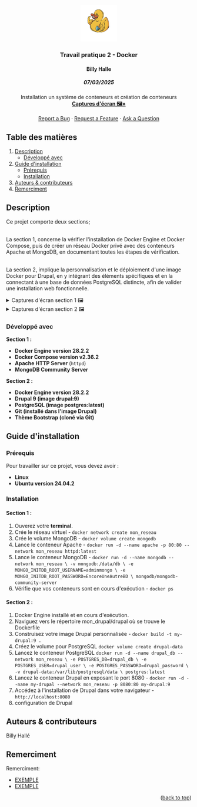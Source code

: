 <!-- PROJECT LOGO -->
<br />
<div align="center">
  <a href="https://https://github.com/majeurbilly/ISS---TravailPratique02">
    <img src="docs/images/logo.png" alt="Logo" width="100" height="100">
  </a>
  
  <h3 align="center">Travail pratique 2 - Docker</h3>

  <h4 align="center">Billy Halle</h4>

  <h5>07/03/2025</h5>

  <p align="center">
    Installation un système de conteneurs et création de conteneurs
    <br />
    <a href="#description"><strong>Captures d'écran 🖼️»</strong></a>
      <br />
      <br />
      <a href="https://github.com/majeurbilly/ISS---TravailPratique02/issues/new?assignees=&labels=bug&template=01_BUG_REPORT.md&title=bug%3A+">Report a Bug</a>
      ·
      <a href="https://github.com/majeurbilly/ISS---TravailPratique02/issues/new?assignees=&labels=enhancement&template=02_FEATURE_REQUEST.md&title=feat%3A+">Request a Feature</a>
      ·
      <a href="https://github.com/majeurbilly/ISS---TravailPratique02/issues/new?assignees=&labels=question&template=04_SUPPORT_QUESTION.md&title=support%3A+">Ask a Question</a>
  </p>
</div>




  ## Table des matières
  <ol>
    <li>
      <a href="#description">Description</a>
      <ul>
        <li><a href="#développé-avec">Développé avec</a></li>
      </ul>
    </li>
    <li>
      <a href="#guide-dinstallation">Guide d'installation</a>
      <ul>
        <li><a href="#prérequis">Prérequis</a></li>
        <li><a href="#installation">Installation</a></li>
      </ul>
    </li>
    <li><a href="#auteurs--contributeurs">Auteurs & contributeurs</a></li>
    <li><a href="#Remerciment">Remerciment</a></li>
  </ol>




<!-- ABOUT THE PROJECT -->
## Description
Ce projet comporte deux sections; 

<br> La section 1, concerne la vérifier l'installation de Docker Engine et Docker Compose, puis de créer un réseau Docker privé avec des conteneurs Apache et MongoDB, en documentant toutes les étapes de vérification.

<br> La section 2, implique la personnalisation et le déploiement d'une image Docker pour Drupal, en y intégrant des éléments spécifiques et en la connectant à une base de données PostgreSQL distincte, afin de valider une installation web fonctionnelle.

<details>
 <summary>
    Captures d'écran section 1 🖼️
    
 </summary>
<br>
🛠️ Section 1 : <br>
<br>
Version de Docker Engine et Docker Compose :
<img src="docs/images/docker_version.png" alt="test">
<br>
<br>
Lister tous les réseaux Docker présents sur le système :
<img src="docs/images/mon_reseau.png" alt="test">
<br>
<br>
Liste de tous les volumes de données gérés par Docker sur le système :
<img src="docs/images/mongodb.png" alt="test">
<br>
<br>
Lister des conteneurs Docker qui sont actuellement en cours d'exécution sur votre système :
<img src="docs/images/apache_mangodb.png" alt="test">
<br>
<br>
Afficher des informations très détaillées sur le réseau Docker nommé "mon_reseau" :
<img src="docs/images/conteneurs.png" alt="test">
<br>
<br>
Afficher les journaux (logs) du conteneur Docker nommé "apache" :
<img src="docs/images/logs.png" alt="test">
<br>
<br>
http://localhost
<img src="docs/images/localhost.png" alt="test">
</details>
<details>
 <summary>
    Captures d'écran section 2 🖼️
    
 </summary>
 <br>
Construction d'une image Docker à partir du Dockerfile présent dans le répertoire courant :
 <img src="mon_drupal/img/1-docker_build_success.png" alt="test">
<br>
<br>
 Liste toutes les images Docker stockées localement sur la machine :
 <img src="mon_drupal/img/2-docker_images_list.png" alt="test">
 <br>
<br>
Lister tous les conteneurs Docker actuellement en cours d'exécution sur le système :
<img src="mon_drupal/img/3-Docker-PS-Postgres-Container-Running.png.png" alt="test">
 <br>
<br>
Créer et de démarrer un nouveau conteneur Docker en lui attribuant le nom drupal-postgres : 
<img src="mon_drupal/img/4-Docker-Run-PostgreSQL-Image-Pull.png.png" alt="test">
 <br>
<br>
Crée un nouveau volume Docker persistant nommé drupal-data <img src="mon_drupal/img/5-Drupal-Docker-Volume-Creation.png.png" alt="test">
 <br>
<br>
Lister tous les conteneurs Docker actuellement en cours d'exécution sur le système : 
<img src="mon_drupal/img/6-Docker-Images-List-and-Drupal-Run.png" alt="test">
 <br>
<br>
Lister tous les conteneurs Docker actuellement en cours d'exécution sur le système :
<img src="mon_drupal/img/7-Docker-PS-Drupal-Postgres-En-Cours.png" alt="test">
 <br>
 L'image présente la première étape de l'installation de Drupal 9.5.11 :
 <img src="mon_drupal/img/8-Drupal-Installation-Etape1.png" alt="test">
 <br>
L'image présente la deuxième étape de l'installation de Drupal 9.5.11 :  <img src="img/9-Drupal-Installation-Etape2.png.png" alt="test">
 <br>
L'image illustre la page de configuration de la base de données de l'installation de Drupal 9.5.11  <img src="mon_drupal/img/10-Drupal-Installation-Etape3.png" alt="test">
 <br>
L'image montre la page d'accueil de l'interface d'administration de Drupal : <img src="mon_drupal/img/12-Drupal-Installation-Etape4.png" alt="test">
 <br>
L'image présente la page d'administration de Drupal permettant d'ajouter un nouveau thème : <img src="mon_drupal/img/13-Drupal-Installation-Etape5.png" alt="test">
 <br>
L'image montre la page du gestionnaire de mises à jour de Drupal, confirmant l'ajout réussi des fichiers et du thème Bootstrap : <img src="mon_drupal/img/14-Drupal-Installation-Etape6.png" alt="test">
 </details>

### Développé avec

**Section 1 :**
- **Docker Engine version 28.2.2**
- **Docker Compose version v2.36.2**
- **Apache HTTP Server** (`httpd`)
- **MongoDB Community Server**

**Section 2 :**
- **Docker Engine version 28.2.2**
- **Drupal 9 (image drupal:9)**
- **PostgreSQL (image postgres:latest)**
- **Git (installé dans l'image Drupal)**
- **Thème Bootstrap (cloné via Git)**




## Guide d'installation

### Prérequis

Pour travailler sur ce projet, vous devez avoir :

- **Linux**
- **Ubuntu version 24.04.2**


### Installation

#### Section 1 :

1. Ouverez votre  **terminal**.
2. Crée le réseau virtuel - `docker network create mon_reseau` 
3. Crée le volume MongoDB - `docker volume create mongodb` 
4. Lance le conteneur Apache - `docker run -d --name apache -p 80:80 --network mon_reseau httpd:latest` 
5. Lance le conteneur MongoDB - `docker run -d --name mongodb --network mon_reseau \
-v mongodb:/data/db \
-e MONGO_INITDB_ROOT_USERNAME=adminmongo \
-e MONGO_INITDB_ROOT_PASSWORD=EncoreUneAutreBD \
mongodb/mongodb-community-server` 
6. Vérifie que vos conteneurs sont en cours d'exécution - `docker ps` 

#### Section 2 :

1. Docker Engine installé et en cours d'exécution. 
2. Naviguez vers le répertoire mon_drupal/drupal où se trouve le Dockerfile
3. Construisez votre image Drupal personnalisée - `docker build -t my-drupal:9 .` 
4. Créez le volume pour PostgreSQL `docker volume create drupal-data` 
5. Lancez le conteneur PostgreSQL `docker run -d --name drupal_db --network mon_reseau \
  -e POSTGRES_DB=drupal_db \
  -e POSTGRES_USER=drupal_user \
  -e POSTGRES_PASSWORD=drupal_password \
  -v drupal-data:/var/lib/postgresql/data \
  postgres:latest` 
6. Lancez le conteneur Drupal en exposant le port 8080 - `docker run -d --name my-drupal --network mon_reseau -p 8080:80 my-drupal:9` 
7. Accédez à l'installation de Drupal dans votre navigateur - `http://localhost:8080` 
8. configuration de Drupal 


## Auteurs & contributeurs

Billy Hallé

## Remerciment

Remerciment:

* [EXEMPLE](https://EXEMPLE.io/)
* [EXEMPLE](https://EXEMPLE.com/)

<p align="right">(<a href="#travail-pratique-2---docker">back to top</a>)</p>


